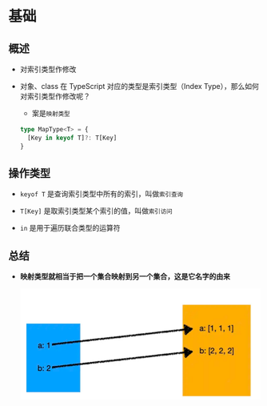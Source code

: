 # 基础

## 概述

  - 对索引类型作修改

  - 对象、class 在 TypeScript 对应的类型是索引类型（Index Type），那么如何对索引类型作修改呢？

      - 案是`映射类型`

    ```typescript
    type MapType<T> = {
      [Key in keyof T]?: T[Key]
    }
    ```

## 操作类型

  - `keyof T` 是查询索引类型中所有的索引，叫做`索引查询`

  - `T[Key]` 是取索引类型某个索引的值，叫做`索引访问`

  - `in` 是用于遍历联合类型的运算符

## 总结

  - **映射类型就相当于把一个集合映射到另一个集合，这是它名字的由来**

    ![](image/image_KeI7hGXIHN.png)
